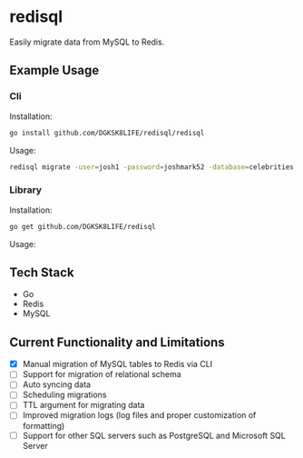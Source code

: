 # redisql 

Easily migrate data from MySQL to Redis. 

## Example Usage

### Cli

Installation: 

```bash
go install github.com/DGKSK8LIFE/redisql/redisql
```

Usage:

```bash
redisql migrate -user=josh1 -password=joshmark52 -database=celebrities -table=celebrity -redisaddr=localhost:6379 -redispass=joshmark52
```

### Library

Installation:

```bash
go get github.com/DGKSK8LIFE/redisql
```

Usage:

## Tech Stack 

- Go 
- Redis
- MySQL 

## Current Functionality and Limitations

- [x] Manual migration of MySQL tables to Redis via CLI
- [ ] Support for migration of relational schema 
- [ ] Auto syncing data
- [ ] Scheduling migrations
- [ ] TTL argument for migrating data 
- [ ] Improved migration logs (log files and proper customization of formatting)
- [ ] Support for other SQL servers such as PostgreSQL and Microsoft SQL Server